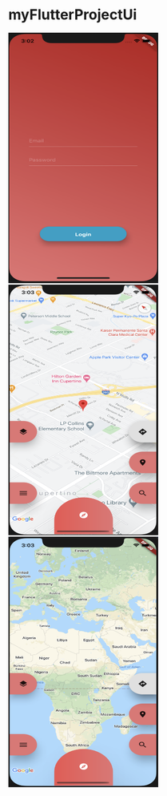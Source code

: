 # myFlutterProjectUi
<img src="screan1.png" width="300" height="500">
<img src="screan2.png" width="300" height="500">
<img src="screan2_2.png"width="300" height="500">







